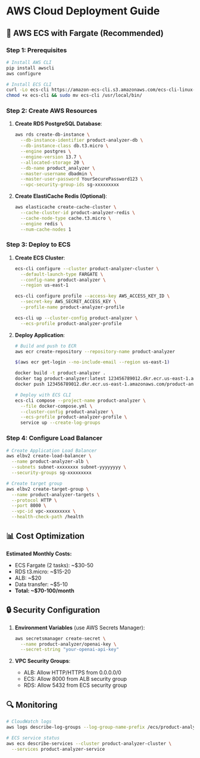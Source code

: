 # AWS Cloud Deployment Guide

## 🚀 AWS ECS with Fargate (Recommended)

### **Step 1: Prerequisites**
```bash
# Install AWS CLI
pip install awscli
aws configure

# Install ECS CLI
curl -Lo ecs-cli https://amazon-ecs-cli.s3.amazonaws.com/ecs-cli-linux-amd64-latest
chmod +x ecs-cli && sudo mv ecs-cli /usr/local/bin/
```

### **Step 2: Create AWS Resources**

1. **Create RDS PostgreSQL Database**:
   ```bash
   aws rds create-db-instance \
     --db-instance-identifier product-analyzer-db \
     --db-instance-class db.t3.micro \
     --engine postgres \
     --engine-version 13.7 \
     --allocated-storage 20 \
     --db-name product_analyzer \
     --master-username dbadmin \
     --master-user-password YourSecurePassword123 \
     --vpc-security-group-ids sg-xxxxxxxxx
   ```

2. **Create ElastiCache Redis (Optional)**:
   ```bash
   aws elasticache create-cache-cluster \
     --cache-cluster-id product-analyzer-redis \
     --cache-node-type cache.t3.micro \
     --engine redis \
     --num-cache-nodes 1
   ```

### **Step 3: Deploy to ECS**

1. **Create ECS Cluster**:
   ```bash
   ecs-cli configure --cluster product-analyzer-cluster \
     --default-launch-type FARGATE \
     --config-name product-analyzer \
     --region us-east-1

   ecs-cli configure profile --access-key AWS_ACCESS_KEY_ID \
     --secret-key AWS_SECRET_ACCESS_KEY \
     --profile-name product-analyzer-profile

   ecs-cli up --cluster-config product-analyzer \
     --ecs-profile product-analyzer-profile
   ```

2. **Deploy Application**:
   ```bash
   # Build and push to ECR
   aws ecr create-repository --repository-name product-analyzer
   
   $(aws ecr get-login --no-include-email --region us-east-1)
   
   docker build -t product-analyzer .
   docker tag product-analyzer:latest 123456789012.dkr.ecr.us-east-1.amazonaws.com/product-analyzer:latest
   docker push 123456789012.dkr.ecr.us-east-1.amazonaws.com/product-analyzer:latest

   # Deploy with ECS CLI
   ecs-cli compose --project-name product-analyzer \
     --file docker-compose.yml \
     --cluster-config product-analyzer \
     --ecs-profile product-analyzer-profile \
     service up --create-log-groups
   ```

### **Step 4: Configure Load Balancer**

```bash
# Create Application Load Balancer
aws elbv2 create-load-balancer \
  --name product-analyzer-alb \
  --subnets subnet-xxxxxxxx subnet-yyyyyyyy \
  --security-groups sg-xxxxxxxxx

# Create target group
aws elbv2 create-target-group \
  --name product-analyzer-targets \
  --protocol HTTP \
  --port 8000 \
  --vpc-id vpc-xxxxxxxxx \
  --health-check-path /health
```

## 📊 Cost Optimization

**Estimated Monthly Costs:**
- ECS Fargate (2 tasks): ~$30-50
- RDS t3.micro: ~$15-20
- ALB: ~$20
- Data transfer: ~$5-10
- **Total: ~$70-100/month**

## 🔒 Security Configuration

1. **Environment Variables** (use AWS Secrets Manager):
   ```bash
   aws secretsmanager create-secret \
     --name product-analyzer/openai-key \
     --secret-string "your-openai-api-key"
   ```

2. **VPC Security Groups**:
   - ALB: Allow HTTP/HTTPS from 0.0.0.0/0
   - ECS: Allow 8000 from ALB security group
   - RDS: Allow 5432 from ECS security group

## 🔍 Monitoring

```bash
# CloudWatch logs
aws logs describe-log-groups --log-group-name-prefix /ecs/product-analyzer

# ECS service status
aws ecs describe-services --cluster product-analyzer-cluster \
  --services product-analyzer-service
```